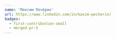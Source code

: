 ```yaml
---
name: 'Максим Печёрин'
url: https://www.linkedin.com/in/maxim-pecherin/
badges:
  - first-contribution-small
  - merged-pr-5
---
```

